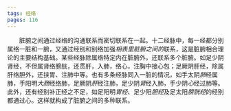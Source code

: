```yaml
---
tags: 经络
pages: 116
---
```

&emsp;&emsp;脏腑之间通过经络的沟通联系而密切联系在一起。十二经脉中，每一经都分别属络一脏和一腑，又通过经别和别络加强<dfn>相表里脏腑之间的</dfn>联系，这是脏腑相合理论的主要结构基础。某些经脉除属络特定内在脏腑外，还联系多个脏腑。如足少阴肾经，不但属肾络膀胱，还贯肝，入肺，络心，注胸中接心包；足厥阴肝经，除属肝络胆外，还挟胃、注肺中等。也有多条经脉同入一脏的情况，如手太阴<dfn>肺</dfn>经属肺，手阳明<dfn>大肠</dfn>经络肺，足厥阴<dfn>肝</dfn>经注肺，足少阴<dfn>肾</dfn>经入肺，手少阴<dfn>心</dfn>经过肺等。此外，还有经别补正经之不足，如足阳明<dfn>胃经</dfn>、足少阳<dfn>胆经</dfn>及足太阳<dfn>膀胱经</dfn>的经别都通过心。这样就构成了脏腑之间的多种联系。